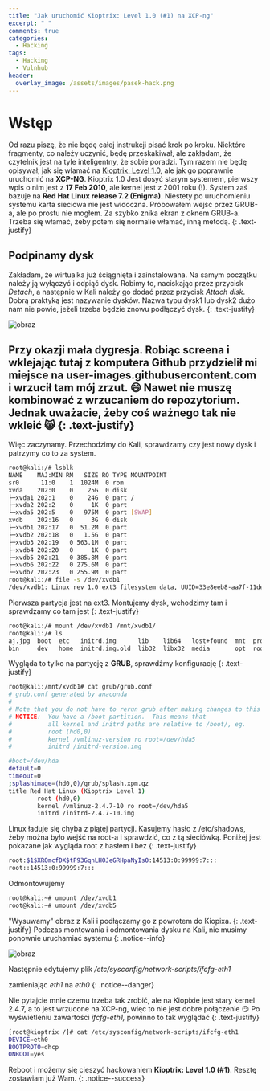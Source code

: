 ```yaml
---
title: "Jak uruchomić Kioptrix: Level 1.0 (#1) na XCP-ng"
excerpt: " "
comments: true
categories:
  - Hacking
tags:
  - Hacking
  - Vulnhub
header:
  overlay_image: /assets/images/pasek-hack.png
---
```

# Wstęp
Od razu piszę, że nie będę całej instrukcji pisać krok po kroku. Niektóre fragmenty, co należy uczynić, będę przeskakiwał, ale zakładam, że czytelnik jest na tyle inteligentny, że sobie poradzi. Tym razem nie będę opisywał, jak się włamać na [Kioptrix: Level 1.0](https://www.vulnhub.com/entry/kioptrix-level-1-1,22/), ale jak go poprawnie uruchomić na **XCP-NG**. Kioptrix 1.0 Jest dosyć starym systemem, pierwszy wpis o nim jest z **17 Feb 2010**, ale kernel jest z 2001 roku (!). System zaś bazuje na **Red Hat Linux release 7.2 (Enigma)**. Niestety po uruchomieniu systemu karta sieciowa nie jest widoczna. Próbowałem wejść przez GRUB-a, ale po prostu nie mogłem. Za szybko znika ekran z oknem GRUB-a. Trzeba się włamać, żeby potem się normalie włamać, inną metodą. 
{: .text-justify}
## Podpinamy dysk
Zakładam, że wirtualka już ściągnięta i zainstalowana. Na samym początku należy ją wyłączyć i odpiąć dysk. Robimy to, naciskając przez przycisk _Detach_, a następnie w Kali należy go dodać przez przycisk _Attach disk_. Dobrą praktyką jest nazywanie dysków. Nazwa typu dysk1 lub dysk2 dużo nam nie powie, jeżeli trzeba będzie znowu podłączyć dysk.
{: .text-justify}

![obraz](https://user-images.githubusercontent.com/45152848/121776046-21080b00-cb8b-11eb-8764-6a842559e3b9.png)

Przy okazji mała dygresja. Robiąc screena i wklejając tutaj z komputera Github przydzielił mi miejsce na **user-images.githubusercontent.com** i wrzucił tam mój zrzut. 😄 Nawet nie muszę kombinować z wrzucaniem do repozytorium. Jednak uważacie, żeby coś ważnego tak nie wkleić 😸
{: .text-justify}
---
Więc zaczynamy.
Przechodzimy do Kali, sprawdzamy czy jest nowy dysk i patrzymy co to za system.

```bash
root@kali:/# lsblk
NAME    MAJ:MIN RM   SIZE RO TYPE MOUNTPOINT
sr0      11:0    1  1024M  0 rom
xvda    202:0    0    25G  0 disk
├─xvda1 202:1    0    24G  0 part /
├─xvda2 202:2    0     1K  0 part
└─xvda5 202:5    0   975M  0 part [SWAP]
xvdb    202:16   0     3G  0 disk
├─xvdb1 202:17   0  51.2M  0 part
├─xvdb2 202:18   0   1.5G  0 part
├─xvdb3 202:19   0 563.1M  0 part
├─xvdb4 202:20   0     1K  0 part
├─xvdb5 202:21   0 385.8M  0 part
├─xvdb6 202:22   0 275.6M  0 part
└─xvdb7 202:23   0 255.9M  0 part
root@kali:/# file -s /dev/xvdb1
/dev/xvdb1: Linux rev 1.0 ext3 filesystem data, UUID=33e8eeb8-aa7f-11de-84f4-9ffd872f0d4d (needs journal recovery)
```

Pierwsza partycja jest na ext3. Montujemy dysk, wchodzimy tam i sprawdzamy co tam jest
{: .text-justify}
```bash
root@kali:/# mount /dev/xvdb1 /mnt/xvdb1/
root@kali:/# ls
aj.jpg  boot  etc   initrd.img      lib    lib64   lost+found  mnt  proc  run   srv  tmp  var      vmlinuz.old
bin     dev   home  initrd.img.old  lib32  libx32  media       opt  root  sbin  sys  usr  vmlinuz
```

Wygląda to tylko na partycję z **GRUB**, sprawdżmy konfigurację
{: .text-justify}

```bash
root@kali:/mnt/xvdb1# cat grub/grub.conf
# grub.conf generated by anaconda
#
# Note that you do not have to rerun grub after making changes to this file
# NOTICE:  You have a /boot partition.  This means that
#          all kernel and initrd paths are relative to /boot/, eg.
#          root (hd0,0)
#          kernel /vmlinuz-version ro root=/dev/hda5
#          initrd /initrd-version.img

#boot=/dev/hda
default=0
timeout=0
;splashimage=(hd0,0)/grub/splash.xpm.gz
title Red Hat Linux (Kioptrix Level 1)
        root (hd0,0)
        kernel /vmlinuz-2.4.7-10 ro root=/dev/hda5
        initrd /initrd-2.4.7-10.img
```
Linux ładuje się chyba z piątej partycji. Kasujemy hasło z /etc/shadows, żeby można było wejść na root-a i sprawdzić, co z tą sieciówką. Poniżej jest pokazane jak wygląda root z hasłem i bez
{: .text-justify}

```bash
root:$1$XROmcfDX$tF93GqnLHOJeGRHpaNyIs0:14513:0:99999:7:::
root::14513:0:99999:7:::
```

Odmontowujemy
```bash
root@kali:~# umount /dev/xvdb1
root@kali:~# umount /dev/xvdb5
``` 

"Wysuwamy" obraz z Kali i podłączamy go z powrotem do Kiopixa.
{: .text-justify}
Podczas montowania i odmontowania dysku na Kali, nie musimy ponownie uruchamiać systemu
{: .notice--info}

![obraz](https://user-images.githubusercontent.com/45152848/121777143-c671ad80-cb90-11eb-9a27-580918cf36b1.png)

Następnie edytujemy plik _/etc/sysconfig/network-scripts/ifcfg-eth1_

zamieniając _eth1_ na _eth0_
{: .notice--danger}

Nie pytajcie mnie czemu trzeba tak zrobić, ale na Kiopixie jest stary kernel 2.4.7, a to jest wrzucone na XCP-ng, więc to nie jest dobre połączenie 😏 Po wyświetleniu zawartości _ifcfg-eth1,_ powinno to tak wyglądać
{: .text-justify}

```bash
[root@kioptrix /]# cat /etc/sysconfig/network-scripts/ifcfg-eth1
DEVICE=eth0
BOOTPROTO=dhcp
ONBOOT=yes
```

Reboot i możemy się cieszyć hackowaniem **Kioptrix: Level 1.0 (#1)**. Resztę zostawiam już Wam.
{: .notice--success}



